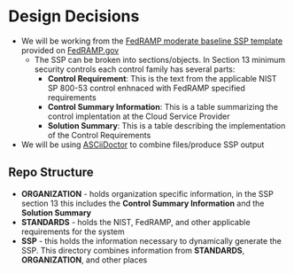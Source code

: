 # Design Decisions
- We will be working from the [FedRAMP moderate baseline SSP template](https://www.fedramp.gov/assets/resources/templates/FedRAMP-SSP-Moderate-Baseline-Template.docx) provided on [FedRAMP.gov](https://fedramp.gov)
    - The SSP can be broken into sections/objects. In Section 13 minimum security controls each control family has several parts:
        - **Control Requirement**: This is the text from the applicable NIST SP 800-53 control enhnaced with FedRAMP specified requirements
        - **Control Summary Information**: This is a table summarizing the control implentation at the Cloud Service Provider
        - **Solution Summary**: This is a table describing the implementation of the Control Requirements
- We will be using [ASCiiDoctor](https://docs.asciidoctor.org/) to combine files/produce SSP output

## Repo Structure
- **ORGANIZATION** - holds organization specific information, in the SSP section 13 this includes the **Control Summary Information** and the **Solution Summary**
- **STANDARDS** - holds the NIST, FedRAMP, and other applicable requirements for the system
- **SSP** - this holds the information necessary to dynamically generate the SSP. This directory combines information from **STANDARDS**, **ORGANIZATION**, and other places